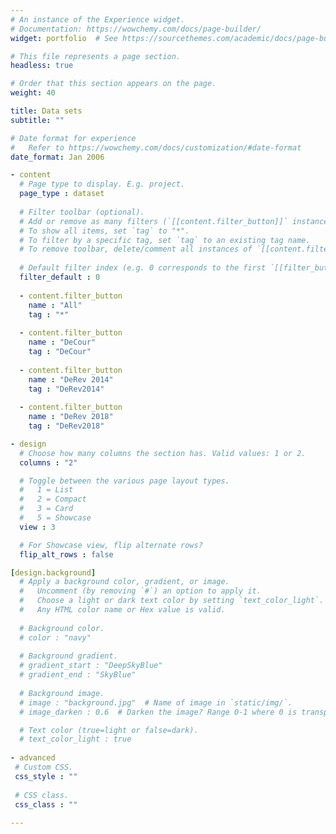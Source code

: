 ```yaml
---
# An instance of the Experience widget.
# Documentation: https://wowchemy.com/docs/page-builder/
widget: portfolio  # See https://sourcethemes.com/academic/docs/page-builder/

# This file represents a page section.
headless: true

# Order that this section appears on the page.
weight: 40

title: Data sets
subtitle: ""

# Date format for experience
#   Refer to https://wowchemy.com/docs/customization/#date-format
date_format: Jan 2006

- content
  # Page type to display. E.g. project.
  page_type : dataset
  
  # Filter toolbar (optional).
  # Add or remove as many filters (`[[content.filter_button]]` instances) as you like.
  # To show all items, set `tag` to "*".
  # To filter by a specific tag, set `tag` to an existing tag name.
  # To remove toolbar, delete/comment all instances of `[[content.filter_button]]` below.
  
  # Default filter index (e.g. 0 corresponds to the first `[[filter_button]]` instance below).
  filter_default : 0
  
  - content.filter_button
    name : "All"
    tag : "*"
  
  - content.filter_button
    name : "DeCour"
    tag : "DeCour"
  
  - content.filter_button
    name : "DeRev 2014"
    tag : "DeRev2014"
  
  - content.filter_button
    name : "DeRev 2018"
    tag : "DeRev2018"

- design
  # Choose how many columns the section has. Valid values: 1 or 2.
  columns : "2"

  # Toggle between the various page layout types.
  #   1 = List
  #   2 = Compact
  #   3 = Card
  #   5 = Showcase
  view : 3

  # For Showcase view, flip alternate rows?
  flip_alt_rows : false

[design.background]
  # Apply a background color, gradient, or image.
  #   Uncomment (by removing `#`) an option to apply it.
  #   Choose a light or dark text color by setting `text_color_light`.
  #   Any HTML color name or Hex value is valid.
  
  # Background color.
  # color : "navy"
  
  # Background gradient.
  # gradient_start : "DeepSkyBlue"
  # gradient_end : "SkyBlue"
  
  # Background image.
  # image : "background.jpg"  # Name of image in `static/img/`.
  # image_darken : 0.6  # Darken the image? Range 0-1 where 0 is transparent and 1 is opaque.

  # Text color (true=light or false=dark).
  # text_color_light : true  
  
- advanced
 # Custom CSS. 
 css_style : ""
 
 # CSS class.
 css_class : ""
    
---
```


